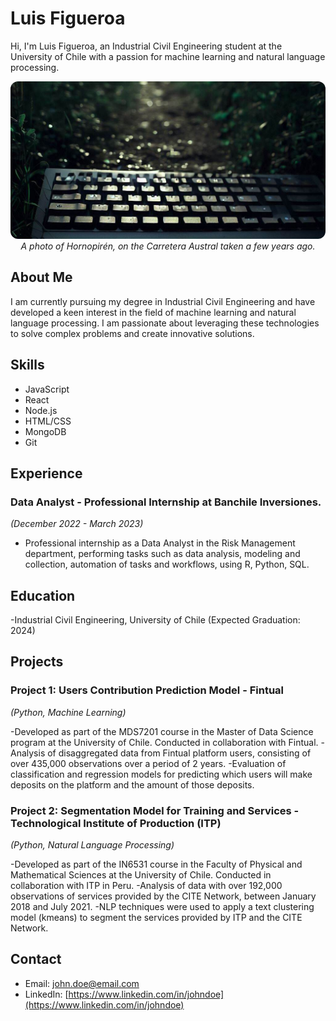 # Luis Figueroa

Hi, I'm Luis Figueroa, an Industrial Civil Engineering student at the University of Chile with a passion for machine learning and natural language processing.

<div align="center">
    <img src='banner.jpeg' style="border-radius: 12px"> 
    <em>A photo of Hornopirén, on the Carretera Austral taken a few years ago.</em>
</div>

## About Me

I am currently pursuing my degree in Industrial Civil Engineering and have developed a keen interest in the field of machine learning and natural language processing. I am passionate about leveraging these technologies to solve complex problems and create innovative solutions.

## Skills

- JavaScript
- React
- Node.js
- HTML/CSS
- MongoDB
- Git

## Experience

### Data Analyst - Professional Internship at Banchile Inversiones.
*(December 2022 - March 2023)*

- Professional internship as a Data Analyst in the Risk Management department, performing tasks such as data analysis, modeling and collection, automation of tasks and workflows, using R, Python, SQL.

## Education

-Industrial Civil Engineering, University of Chile (Expected Graduation: 2024)

## Projects

### Project 1: Users Contribution Prediction Model - Fintual
*(Python, Machine Learning)*

-Developed as part of the MDS7201 course in the Master of Data Science program at the University of Chile. Conducted in collaboration with Fintual.
-Analysis of disaggregated data from Fintual platform users, consisting of over 435,000 observations over a period of 2 years.
-Evaluation of classification and regression models for predicting which users will make deposits on the platform and the amount of those deposits.

### Project 2: Segmentation Model for Training and Services - Technological Institute of Production (ITP)
*(Python, Natural Language Processing)*

-Developed as part of the IN6531 course in the Faculty of Physical and Mathematical Sciences at the University of Chile. Conducted in collaboration with ITP in Peru.
-Analysis of data with over 192,000 observations of services provided by the CITE Network, between January 2018 and July 2021.
-NLP techniques were used to apply a text clustering model (kmeans) to segment the services provided by ITP and the CITE Network.

## Contact

- Email: john.doe@email.com
- LinkedIn: [https://www.linkedin.com/in/johndoe](https://www.linkedin.com/in/johndoe)
